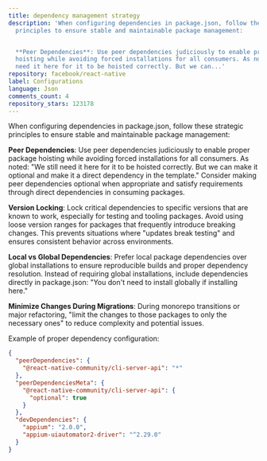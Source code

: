 ```yaml
---
title: dependency management strategy
description: 'When configuring dependencies in package.json, follow these strategic
  principles to ensure stable and maintainable package management:


  **Peer Dependencies**: Use peer dependencies judiciously to enable proper package
  hoisting while avoiding forced installations for all consumers. As noted: "We still
  need it here for it to be hoisted correctly. But we can...'
repository: facebook/react-native
label: Configurations
language: Json
comments_count: 4
repository_stars: 123178
---
```


When configuring dependencies in package.json, follow these strategic principles to ensure stable and maintainable package management:

**Peer Dependencies**: Use peer dependencies judiciously to enable proper package hoisting while avoiding forced installations for all consumers. As noted: "We still need it here for it to be hoisted correctly. But we can make it optional and make it a direct dependency in the template." Consider making peer dependencies optional when appropriate and satisfy requirements through direct dependencies in consuming packages.

**Version Locking**: Lock critical dependencies to specific versions that are known to work, especially for testing and tooling packages. Avoid using loose version ranges for packages that frequently introduce breaking changes. This prevents situations where "updates break testing" and ensures consistent behavior across environments.

**Local vs Global Dependencies**: Prefer local package dependencies over global installations to ensure reproducible builds and proper dependency resolution. Instead of requiring global installations, include dependencies directly in package.json: "You don't need to install globally if installing here."

**Minimize Changes During Migrations**: During monorepo transitions or major refactoring, "limit the changes to those packages to only the necessary ones" to reduce complexity and potential issues.

Example of proper dependency configuration:
```json
{
  "peerDependencies": {
    "@react-native-community/cli-server-api": "*"
  },
  "peerDependenciesMeta": {
    "@react-native-community/cli-server-api": {
      "optional": true
    }
  },
  "devDependencies": {
    "appium": "2.0.0",
    "appium-uiautomator2-driver": "^2.29.0"
  }
}
```